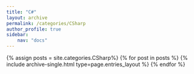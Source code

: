 ```yaml
---
title: "C#"
layout: archive
permalink: /categories/CSharp
author_profile: true
sidebar:
    nav: "docs"
---
```


{% assign posts = site.categories.CSharp%}
{% for post in posts %} {% include archive-single.html type=page.entries_layout %} {% endfor %}